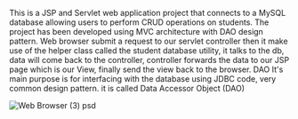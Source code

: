 This is a JSP and Servlet web application project that connects to a MySQL database allowing users to perform CRUD operations on students. The project has been developed using MVC architecture with DAO design pattern.
Web browser submit a request to our servlet controller then it make use of the helper class called the student database utility, it talks to the db, data will come back to the controller, controller forwards the data to our JSP page which is our View, finally send the view back to the browser.
DAO
It's main purpose is for interfacing with the database using JDBC code, very common design pattern. it is called Data Accessor Object (DAO)

![Web Browser (3) psd](https://github.com/RandulaTharaka/Test/assets/60685092/ede28283-daba-4953-965d-bfc2364fd0d5)



